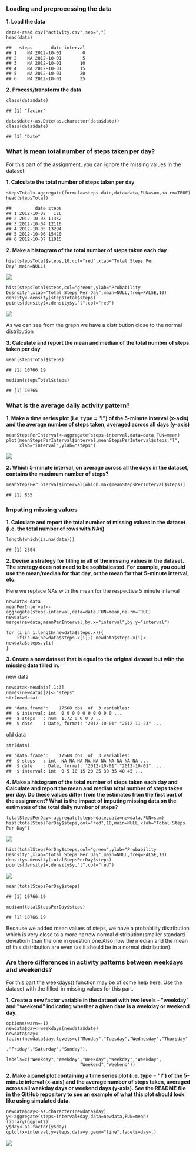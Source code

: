 ### Loading and preprocessing the data

**1. Load the data**

    data<-read.csv("activity.csv",sep=",")
    head(data)

    ##   steps       date interval
    ## 1    NA 2012-10-01        0
    ## 2    NA 2012-10-01        5
    ## 3    NA 2012-10-01       10
    ## 4    NA 2012-10-01       15
    ## 5    NA 2012-10-01       20
    ## 6    NA 2012-10-01       25

**2. Process/transform the data**

    class(data$date)

    ## [1] "factor"

    data$date<-as.Date(as.character(data$date))
    class(data$date)

    ## [1] "Date"

### What is mean total number of steps taken per day?

For this part of the assignment, you can ignore the missing values in
the dataset.

**1. Calculate the total number of steps taken per day**

    stepsTotal<-aggregate(formula=steps~date,data=data,FUN=sum,na.rm=TRUE)
    head(stepsTotal)

    ##         date steps
    ## 1 2012-10-02   126
    ## 2 2012-10-03 11352
    ## 3 2012-10-04 12116
    ## 4 2012-10-05 13294
    ## 5 2012-10-06 15420
    ## 6 2012-10-07 11015

**2. Make a histogram of the total number of steps taken each day**

    hist(stepsTotal$steps,10,col="red",xlab="Total Steps Per Day",main=NULL)

![](PA1_template_files/figure-markdown_strict/unnamed-chunk-4-1.png)

    hist(stepsTotal$steps,col="green",ylab="Probability Desnsity",xlab="Total Steps Per Day",main=NULL,freq=FALSE,10)
    density<-density(stepsTotal$steps)
    points(density$x,density$y,"l",col="red")

![](PA1_template_files/figure-markdown_strict/unnamed-chunk-4-2.png)

As we can see from the graph we have a distribution close to the normal
distribution

**3. Calculate and report the mean and median of the total number of
steps taken per day**

    mean(stepsTotal$steps)

    ## [1] 10766.19

    median(stepsTotal$steps)

    ## [1] 10765

### What is the average daily activity pattern?

**1. Make a time series plot (i.e. type = "l") of the 5-minute interval
(x-axis) and the average number of steps taken, averaged across all days
(y-axis)**

    meanStepsPerInterval<-aggregate(steps~interval,data=data,FUN=mean)
    plot(meanStepsPerInterval$interval,meanStepsPerInterval$steps,"l",
         xlab="interval",ylab="steps")

![](PA1_template_files/figure-markdown_strict/unnamed-chunk-6-1.png)

**2. Which 5-minute interval, on average across all the days in the
dataset, contains the maximum number of steps?**

    meanStepsPerInterval$interval[which.max(meanStepsPerInterval$steps)]

    ## [1] 835

### Imputing missing values

**1. Calculate and report the total number of missing values in the
dataset (i.e. the total number of rows with NAs)**

    length(which(is.na(data)))

    ## [1] 2304

**2. Devise a strategy for filling in all of the missing values in the
dataset. The strategy does not need to be sophisticated. For example,
you could use the mean/median for that day, or the mean for that
5-minute interval, etc.**

Here we replace NAs with the mean for the respective 5 minute interval

    newdata<-data
    meanPerInterval<-aggregate(steps~interval,data=data,FUN=mean,na.rm=TRUE)
    newdata<-merge(newdata,meanPerInterval,by.x="interval",by.y="interval")

    for (i in 1:length(newdata$steps.x)){
        if(is.na(newdata$steps.x[i])) newdata$steps.x[i]<-newdata$steps.y[i]
    } 

**3. Create a new dataset that is equal to the original dataset but with
the missing data filled in.**

new data

    newdata<-newdata[,1:3]        
    names(newdata)[2]<-"steps" 
    str(newdata)

    ## 'data.frame':    17568 obs. of  3 variables:
    ##  $ interval: int  0 0 0 0 0 0 0 0 0 0 ...
    ##  $ steps   : num  1.72 0 0 0 0 ...
    ##  $ date    : Date, format: "2012-10-01" "2012-11-23" ...

old data

    str(data)

    ## 'data.frame':    17568 obs. of  3 variables:
    ##  $ steps   : int  NA NA NA NA NA NA NA NA NA NA ...
    ##  $ date    : Date, format: "2012-10-01" "2012-10-01" ...
    ##  $ interval: int  0 5 10 15 20 25 30 35 40 45 ...

**4. Make a histogram of the total number of steps taken each day and
Calculate and report the mean and median total number of steps taken per
day. Do these values differ from the estimates from the first part of
the assignment? What is the impact of imputing missing data on the
estimates of the total daily number of steps?**

    totalStepsPerDay<-aggregate(steps~date,data=newdata,FUN=sum)
    hist(totalStepsPerDay$steps,col="red",10,main=NULL,xlab="Total Steps Per Day")

![](PA1_template_files/figure-markdown_strict/unnamed-chunk-12-1.png)

    hist(totalStepsPerDay$steps,col="green",ylab="Probability Desnsity",xlab="Total Steps Per Day",main=NULL,freq=FALSE,10)
    density<-density(totalStepsPerDay$steps)
    points(density$x,density$y,"l",col="red")

![](PA1_template_files/figure-markdown_strict/unnamed-chunk-12-2.png)

    mean(totalStepsPerDay$steps)

    ## [1] 10766.19

    median(totalStepsPerDay$steps)

    ## [1] 10766.19

Because we added mean values of steps, we have a probability
distribution which is very close to a more narrow normal
distribution(smaller standard deviation) than the one in question
one.Also now the median and the mean of this distribution are even (as
it should be in a normal distribution).

### Are there differences in activity patterns between weekdays and weekends?

For this part the weekdays() function may be of some help here. Use the
dataset with the filled-in missing values for this part.

**1. Create a new factor variable in the dataset with two levels -
"weekday" and "weekend" indicating whether a given date is a weekday or
weekend day.**

    options(warn=-1)
    newdata$day<-weekdays(newdata$date)
    newdata$day<-factor(newdata$day,levels=c("Monday","Tuesday","Wednesday","Thursday"
                                            ,"Friday","Saturday","Sunday"),
                       labels=c("Weekday","Weekday","Weekday","Weekday","Weekday",
                                "Weekend","Weekend"))

**2. Make a panel plot containing a time series plot (i.e. type = "l")
of the 5-minute interval (x-axis) and the average number of steps taken,
averaged across all weekday days or weekend days (y-axis). See the
README file in the GitHub repository to see an example of what this plot
should look like using simulated data.**

    newdata$day<-as.character(newdata$day)
    y<-aggregate(steps~interval+day,data=newdata,FUN=mean)
    library(ggplot2)
    y$day<-as.factor(y$day)
    qplot(x=interval,y=steps,data=y,geom="line",facets=day~.)

![](PA1_template_files/figure-markdown_strict/unnamed-chunk-14-1.png)

